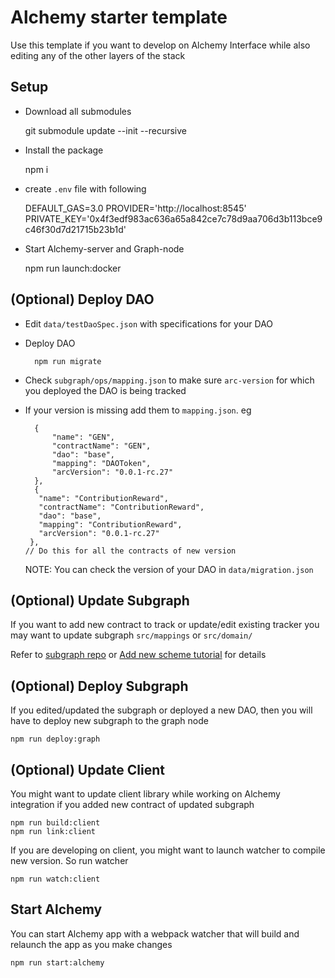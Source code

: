 # Alchemy starter template

Use this template if you want to develop on Alchemy Interface while also editing any of the other layers of the stack

## Setup

- Download all submodules

    git submodule update --init --recursive

- Install the package

    npm i

- create `.env` file with following

    DEFAULT_GAS=3.0
    PROVIDER='http://localhost:8545'
    PRIVATE_KEY='0x4f3edf983ac636a65a842ce7c78d9aa706d3b113bce9c46f30d7d21715b23b1d'

- Start Alchemy-server and Graph-node

    npm run launch:docker

## (Optional) Deploy DAO
    
- Edit `data/testDaoSpec.json` with specifications for your DAO
- Deploy DAO

        npm run migrate

- Check `subgraph/ops/mapping.json` to make sure `arc-version` for which you deployed the DAO is being tracked
- If your version is missing add them to `mapping.json`. eg

        {
            "name": "GEN",
            "contractName": "GEN",
            "dao": "base",
            "mapping": "DAOToken",
            "arcVersion": "0.0.1-rc.27"
        },
        {
         "name": "ContributionReward",
         "contractName": "ContributionReward",
         "dao": "base",
         "mapping": "ContributionReward",
         "arcVersion": "0.0.1-rc.27"
       },
      // Do this for all the contracts of new version

  NOTE: You can check the version of your DAO in `data/migration.json`

## (Optional) Update Subgraph

If you want to add new contract to track or update/edit existing tracker you may want to update subgraph `src/mappings` or `src/domain/`

Refer to [subgraph repo](https://github.com/daostack/subgraph) or [Add new scheme tutorial](https://daostack.github.io/DAOstack-Hackers-Kit/gettingStarted/setupCustomScheme/) for details

## (Optional) Deploy Subgraph

If you edited/updated the subgraph or deployed a new DAO, then you will have to deploy new subgraph to the graph node

    npm run deploy:graph

## (Optional) Update Client

You might want to update client library while working on Alchemy integration if you added new contract of updated subgraph

    npm run build:client
    npm run link:client

If you are developing on client, you might want to launch watcher to compile new version. So run watcher

    npm run watch:client

## Start Alchemy

You can start Alchemy app with a webpack watcher that will build and relaunch the app as you make changes

    npm run start:alchemy  
